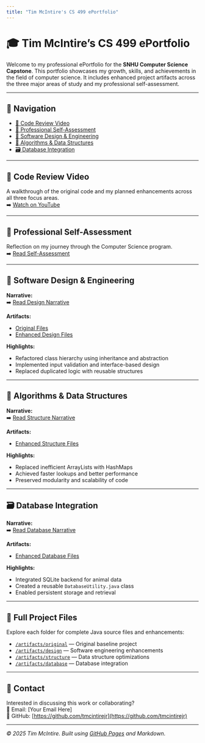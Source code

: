 ```yaml
---
title: "Tim McIntire's CS 499 ePortfolio"
---
```


# 🎓 Tim McIntire’s CS 499 ePortfolio

Welcome to my professional ePortfolio for the **SNHU Computer Science Capstone**. This portfolio showcases my growth, skills, and achievements in the field of computer science. It includes enhanced project artifacts across the three major areas of study and my professional self-assessment.

---

## 🔗 Navigation

- [🎥 Code Review Video](#code-review-video)
- [📄 Professional Self-Assessment](narratives/self-assessment.md)
- [🧰 Software Design & Engineering](#software-design--engineering)
- [🧮 Algorithms & Data Structures](#algorithms--data-structures)
- [🗃️ Database Integration](#database-integration)

---

## 🎥 Code Review Video
A walkthrough of the original code and my planned enhancements across all three focus areas.  
➡️ [Watch on YouTube](https://youtu.be/6r4VogDAAPQ)

---

## 📄 Professional Self-Assessment
Reflection on my journey through the Computer Science program.  
➡️ [Read Self-Assessment](narratives/self-assessment.md)

---

## 🧰 Software Design & Engineering

**Narrative:**  
➡️ [Read Design Narrative](narratives/design-narrative.md)

**Artifacts:**  
- [Original Files](artifacts/original/)  
- [Enhanced Design Files](artifacts/design/)

**Highlights:**  
- Refactored class hierarchy using inheritance and abstraction  
- Implemented input validation and interface-based design  
- Replaced duplicated logic with reusable structures

---

## 🧮 Algorithms & Data Structures

**Narrative:**  
➡️ [Read Structure Narrative](narratives/structure-narrative.md)

**Artifacts:**  
- [Enhanced Structure Files](artifacts/structure/)

**Highlights:**  
- Replaced inefficient ArrayLists with HashMaps  
- Achieved faster lookups and better performance  
- Preserved modularity and scalability of code

---

## 🗃️ Database Integration

**Narrative:**  
➡️ [Read Database Narrative](narratives/database-narrative.md)

**Artifacts:**  
- [Enhanced Database Files](artifacts/database/)

**Highlights:**  
- Integrated SQLite backend for animal data  
- Created a reusable `DatabaseUtility.java` class  
- Enabled persistent storage and retrieval

---

## 📂 Full Project Files

Explore each folder for complete Java source files and enhancements:

- [`/artifacts/original`](artifacts/original/) — Original baseline project  
- [`/artifacts/design`](artifacts/design/) — Software engineering enhancements  
- [`/artifacts/structure`](artifacts/structure/) — Data structure optimizations  
- [`/artifacts/database`](artifacts/database/) — Database integration

---

## 🧭 Contact

Interested in discussing this work or collaborating?  
📧 Email: [Your Email Here]  
🔗 GitHub: [https://github.com/tmcintirejr](https://github.com/tmcintirejr)

---

_© 2025 Tim McIntire. Built using [GitHub Pages](https://pages.github.com) and Markdown._
